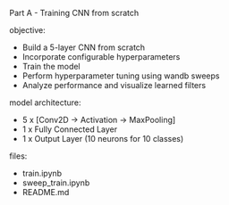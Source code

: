 Part A - Training CNN from scratch

objective:
- Build a 5-layer CNN from scratch
- Incorporate configurable hyperparameters
- Train the model
- Perform hyperparameter tuning using wandb sweeps
- Analyze performance and visualize learned filters

model architecture:
- 5 x [Conv2D → Activation → MaxPooling]
- 1 x Fully Connected Layer
- 1 x Output Layer (10 neurons for 10 classes)

files:
- train.ipynb
- sweep_train.ipynb
- README.md
